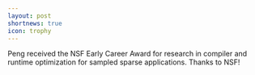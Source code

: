 ```yaml
---
layout: post
shortnews: true
icon: trophy
---
```


Peng received the NSF Early Career Award for research in compiler and runtime optimization for sampled sparse applications. Thanks to NSF!
